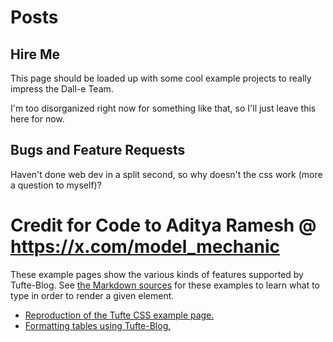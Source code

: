 # Posts

## Hire Me

This page should be loaded up with some cool example projects to really impress the Dall-e Team.

I'm too disorganized right now for something like that, so I'll just leave this here for now.

## Bugs and Feature Requests

Haven't done web dev in a split second, so why doesn't the css work (more a question to myself)?

# Credit for Code to Aditya Ramesh @ https://x.com/model_mechanic

These example pages show the various kinds of features supported by Tufte-Blog. See [the Markdown
sources][sources] for these examples to learn what to type in order to render a given element.

- [Reproduction of the Tufte CSS example page.](posts/tufte/tufte.html)
- [Formatting tables using Tufte-Blog.](posts/tables/tables.html)

[sources]: http://github.com/adityaramesh/tufte-blog/tree/master/posts
